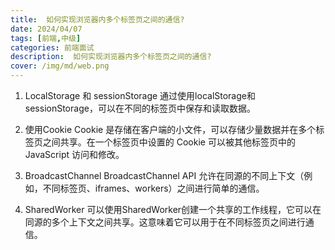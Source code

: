 ```yaml
---
title:  如何实现浏览器内多个标签页之间的通信?
date: 2024/04/07
tags: [前端,中级]
categories: 前端面试
description:  如何实现浏览器内多个标签页之间的通信?
cover: /img/md/web.png
---
```


1. LocalStorage 和 sessionStorage
通过使用localStorage和sessionStorage，可以在不同的标签页中保存和读取数据。

2. 使用Cookie
Cookie 是存储在客户端的小文件，可以存储少量数据并在多个标签页之间共享。在一个标签页中设置的 Cookie 可以被其他标签页中的 JavaScript 访问和修改。

3. BroadcastChannel
BroadcastChannel API 允许在同源的不同上下文（例如，不同标签页、iframes、workers）之间进行简单的通信。

4. SharedWorker
可以使用SharedWorker创建一个共享的工作线程，它可以在同源的多个上下文之间共享。这意味着它可以用于在不同标签页之间进行通信。